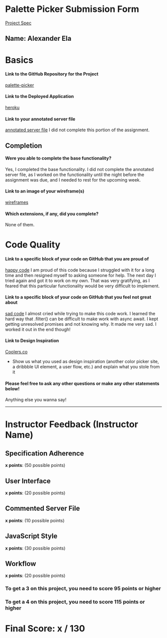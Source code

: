 # Palette Picker Submission Form

[Project Spec](http://frontend.turing.io/projects/palette-picker.html)

## Name: Alexander Ela

# Basics

#### Link to the GitHub Repository for the Project
[palette-picker](https://github.com/alexanderela/palette-picker)

#### Link to the Deployed Application
[heroku](https://palette-picker-alexanderela.herokuapp.com/)

#### Link to your annotated server file
[annotated server file]()
I did not complete this portion of the assignment.

## Completion

#### Were you able to complete the base functionality?
Yes, I completed the base functionality. I did not complete the annotated server file, as I worked on the functionality until the night before the assignment was due, and I needed to rest for the upcoming week.

#### Link to an image of your wireframe(s)
[wireframes](https://github.com/alexanderela/palette-picker/blob/master/public/assets/Palette_Picker_Wireframe.png)

#### Which extensions, if any, did you complete?
None of them.

# Code Quality

#### Link to a specific block of your code on GitHub that you are proud of
[happy code](https://github.com/alexanderela/palette-picker/blob/master/public/assets/happyCode.js)
I am proud of this code because I struggled with it for a long time and then resigned myself to asking someone for help. The next day I tried again and got it to work on my own. That was very gratifying, as I feared that this particular functionality would be very difficult to implement.

#### Link to a specific block of your code on GitHub that you feel not great about
[sad code](https://github.com/alexanderela/palette-picker/blob/master/public/assets/sadCode.js)
I almost cried while trying to make this code work. I learned the hard way that .filter() can be difficult to make work with async await. I kept getting unresolved promises and not knowing why. It made me very sad.  I worked it out in the end though!

#### Link to Design Inspiration
[Coolers.co](https://coolors.co/app)
* Show us what you used as design inspiration (another color picker site, a dribbble UI element, a user flow, etc.) and explain what you stole from it

#### Please feel free to ask any other questions or make any other statements below!

Anything else you wanna say!

-----


# Instructor Feedback (Instructor Name)

## Specification Adherence

**x points**: (50 possible points)

## User Interface

**x points**: (20 possible points)

## Commented Server File

**x points**: (10 possible points)

## JavaScript Style

**x points**: (30 possible points)

## Workflow

**x points**: (20 possible points)


### To get a 3 on this project, you need to score 95 points or higher
### To get a 4 on this project, you need to score 115 points or higher

# Final Score: x / 130
